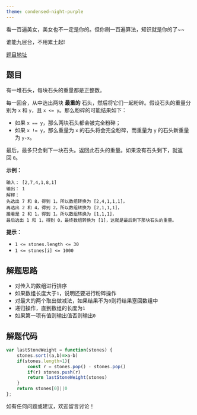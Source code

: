 ```yaml
---
theme: condensed-night-purple
---
```


看一百遍美女，美女也不一定是你的。但你刷一百遍算法，知识就是你的了~~

谁能九层台，不用累土起!

[题目地址](https://leetcode-cn.com/problems/last-stone-weight/)

<!-- more -->


## 题目

有一堆石头，每块石头的重量都是正整数。

每一回合，从中选出两块 **最重的** 石头，然后将它们一起粉碎。假设石头的重量分别为 `x` 和 `y`，且 `x <= y`。那么粉碎的可能结果如下：

-   如果 `x == y`，那么两块石头都会被完全粉碎；
-   如果 `x != y`，那么重量为 `x` 的石头将会完全粉碎，而重量为 `y` 的石头新重量为 `y-x`。

最后，最多只会剩下一块石头。返回此石头的重量。如果没有石头剩下，就返回 `0`。

**示例：**

```
输入： [2,7,4,1,8,1]
输出： 1
解释：
先选出 7 和 8，得到 1，所以数组转换为 [2,4,1,1,1]，
再选出 2 和 4，得到 2，所以数组转换为 [2,1,1,1]，
接着是 2 和 1，得到 1，所以数组转换为 [1,1,1]，
最后选出 1 和 1，得到 0，最终数组转换为 [1]，这就是最后剩下那块石头的重量。
```

**提示：**

-   `1 <= stones.length <= 30`
-   `1 <= stones[i] <= 1000`

## 解题思路

- 对传入的数组进行排序
- 如果数组长度大于`1`，说明还要进行粉碎操作
- 对最大的两个取出做减法，如果结果不为`0`则将结果塞回数组中
- 递归操作，直到数组的长度为`1`
- 如果第一项有值则输出值否则输出`0`

## 解题代码

```js
var lastStoneWeight = function(stones) {
    stones.sort((a,b)=>a-b)
    if(stones.length>1){
        const r = stones.pop() - stones.pop()
        if(r) stones.push(r)
        return lastStoneWeight(stones)
    }
    return stones[0]||0
};
```

如有任何问题或建议，欢迎留言讨论！
